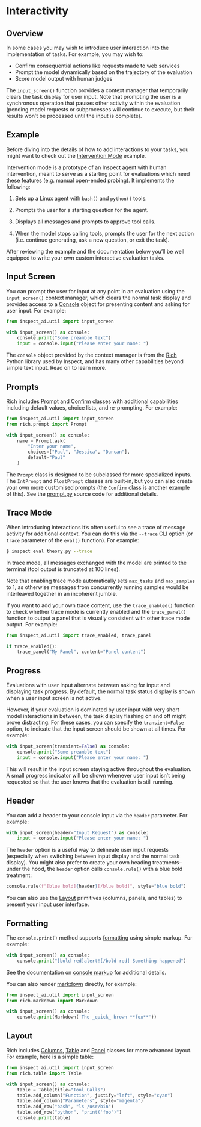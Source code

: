 # Interactivity


## Overview

In some cases you may wish to introduce user interaction into the
implementation of tasks. For example, you may wish to:

- Confirm consequential actions like requests made to web services
- Prompt the model dynamically based on the trajectory of the evaluation
- Score model output with human judges

The `input_screen()` function provides a context manager that
temporarily clears the task display for user input. Note that prompting
the user is a synchronous operation that pauses other activity within
the evaluation (pending model requests or subprocesses will continue to
execute, but their results won’t be processed until the input is
complete).

## Example

Before diving into the details of how to add interactions to your tasks,
you might want to check out the [Intervention
Mode](https://github.com/UKGovernmentBEIS/inspect_ai/tree/main/examples/intervention)
example.

Intervention mode is a prototype of an Inspect agent with human
intervention, meant to serve as a starting point for evaluations which
need these features (e.g. manual open-ended probing). It implements the
following:

1)  Sets up a Linux agent with `bash()` and `python()` tools.

2)  Prompts the user for a starting question for the agent.

3)  Displays all messages and prompts to approve tool calls.

4)  When the model stops calling tools, prompts the user for the next
    action (i.e. continue generating, ask a new question, or exit the
    task).

After reviewing the example and the documentation below you’ll be well
equipped to write your own custom interactive evaluation tasks.

## Input Screen

You can prompt the user for input at any point in an evaluation using
the `input_screen()` context manager, which clears the normal task
display and provides access to a
[Console](https://rich.readthedocs.io/en/stable/console.html) object for
presenting content and asking for user input. For example:

``` python
from inspect_ai.util import input_screen

with input_screen() as console:
    console.print("Some preamble text")
    input = console.input("Please enter your name: ")
```

The `console` object provided by the context manager is from the
[Rich](https://rich.readthedocs.io/) Python library used by Inspect, and
has many other capabilities beyond simple text input. Read on to learn
more.

## Prompts

Rich includes
[Prompt](https://rich.readthedocs.io/en/stable/prompt.html) and
[Confirm](https://rich.readthedocs.io/en/stable/reference/prompt.html#rich.prompt.Confirm)
classes with additional capabilities including default values, choice
lists, and re-prompting. For example:

``` python
from inspect_ai.util import input_screen
from rich.prompt import Prompt

with input_screen() as console:
    name = Prompt.ask(
        "Enter your name", 
        choices=["Paul", "Jessica", "Duncan"], 
        default="Paul"
    )
```

The `Prompt` class is designed to be subclassed for more specialized
inputs. The `IntPrompt` and `FloatPrompt` classes are built-in, but you
can also create your own more customised prompts (the `Confirm` class is
another example of this). See the
[prompt.py](https://github.com/Textualize/rich/blob/master/rich/prompt.py)
source code for additional details.

## Trace Mode

When introducing interactions it’s often useful to see a trace of
message activity for additional context. You can do this via the
`--trace` CLI option (or `trace` parameter of the `eval()` function).
For example:

``` bash
$ inspect eval theory.py --trace
```

In trace mode, all messages exchanged with the model are printed to the
terminal (tool output is truncated at 100 lines).

Note that enabling trace mode automatically sets `max_tasks` and
`max_samples` to 1, as otherwise messages from concurrently running
samples would be interleaved together in an incoherent jumble.

If you want to add your own trace content, use the `trace_enabled()`
function to check whether trace mode is currently enabled and the
`trace_panel()` function to output a panel that is visually consistent
with other trace mode output. For example:

``` python
from inspect_ai.util import trace_enabled, trace_panel

if trace_enabled():
    trace_panel("My Panel", content="Panel content")
```

## Progress

Evaluations with user input alternate between asking for input and
displaying task progress. By default, the normal task status display is
shown when a user input screen is not active.

However, if your evaluation is dominated by user input with very short
model interactions in between, the task display flashing on and off
might prove distracting. For these cases, you can specify the
`transient=False` option, to indicate that the input screen should be
shown at all times. For example:

``` python
with input_screen(transient=False) as console:
    console.print("Some preamble text")
    input = console.input("Please enter your name: ")
```

This will result in the input screen staying active throughout the
evaluation. A small progress indicator will be shown whenever user input
isn’t being requested so that the user knows that the evaluation is
still running.

## Header

You can add a header to your console input via the `header` parameter.
For example:

``` python
with input_screen(header="Input Request") as console:
    input = console.input("Please enter your name: ")
```

The `header` option is a useful way to delineate user input requests
(especially when switching between input display and the normal task
display). You might also prefer to create your own heading
treatments–under the hood, the `header` option calls `console.rule()`
with a blue bold treatment:

``` python
console.rule(f"[blue bold]{header}[/blue bold]", style="blue bold")
```

You can also use the [Layout](#sec-layout) primitives (columns, panels,
and tables) to present your input user interface.

## Formatting

The `console.print()` method supports
[formatting]((https://rich.readthedocs.io/en/stable/console.html)) using
simple markup. For example:

``` python
with input_screen() as console:
    console.print("[bold red]alert![/bold red] Something happened")
```

See the documentation on [console
markup](https://rich.readthedocs.io/en/stable/markup.html) for
additional details.

You can also render
[markdown](https://rich.readthedocs.io/en/stable/markdown.html)
directly, for example:

``` python
from inspect_ai.util import input_screen
from rich.markdown import Markdown

with input_screen() as console:
    console.print(Markdown('The _quick_ brown **fox**'))
```

## Layout

Rich includes
[Columns](https://rich.readthedocs.io/en/stable/columns.html),
[Table](https://rich.readthedocs.io/en/stable/tables.html) and
[Panel](https://rich.readthedocs.io/en/stable/panel.html) classes for
more advanced layout. For example, here is a simple table:

``` python
from inspect_ai.util import input_screen
from rich.table import Table

with input_screen() as console:
    table = Table(title="Tool Calls")
    table.add_column("Function", justify="left", style="cyan")
    table.add_column("Parameters", style="magenta")
    table.add_row("bash", "ls /usr/bin")
    table.add_row("python", "print('foo')")
    console.print(table)
```

